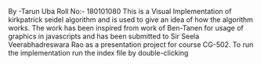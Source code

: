 By -Tarun Uba Roll No:- 180101080
This is a Visual Implementation of kirkpatrick seidel algorithm and is used to give an idea of how 
the algorithm works. The work has been inspired from work of Ben-Tanen for usage of graphics
in javascripts and has been submitted to Sir Seela Veerabhadreswara Rao as a presentation 
project for course CG-502.
To run the implementation run the index file by double-clicking 

